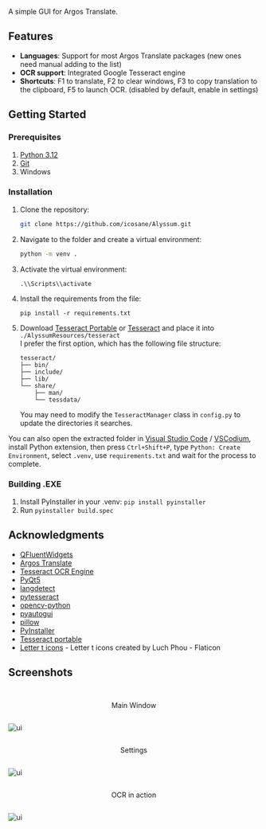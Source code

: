 A simple GUI for Argos Translate.

## Features

- **Languages**: Support for most Argos Translate packages (new ones need manual adding to the list)
- **OCR support**: Integrated Google Tesseract engine
- **Shortcuts**: F1 to translate, F2 to clear windows, F3 to copy translation to the clipboard, F5 to launch OCR. (disabled by default, enable in settings)

## Getting Started

### Prerequisites

1) [Python 3.12](https://www.python.org/downloads/release/python-3129/)
2) [Git](https://git-scm.com/downloads)
3) Windows

### Installation

1. Clone the repository:
   ```bash
   git clone https://github.com/icosane/Alyssum.git
   ```

2. Navigate to the folder and create a virtual environment:
    ```bash
    python -m venv .
    ```
3. Activate the virtual environment:
    ```
    .\\Scripts\\activate
    ```
4. Install the requirements from the file: 
    ```
    pip install -r requirements.txt
    ```

5. Download [Tesseract Portable](https://u.pcloud.link/publink/show?code=XZHY53VZxzxv8qvcTUJ4fzLHJhwvbh7ee1Nk) or [Tesseract](https://github.com/UB-Mannheim/tesseract/wiki) and place it into ```./AlyssumResources/tesseract```   
I prefer the first option, which has the following file structure:
    ```
    tesseract/
    ├── bin/
    ├── include/
    ├── lib/
    └── share/
        ├── man/
        └── tessdata/
    ```
    You may need to modify the ```TesseractManager``` class in ```config.py``` to update the directories it searches.

You can also open the extracted folder in [Visual Studio Code](https://code.visualstudio.com/download) / [VSCodium](https://github.com/VSCodium/vscodium/releases), install Python extension, then press ```Ctrl+Shift+P```, type ```Python: Create Environment```, select ```.venv```, use ```requirements.txt``` and wait for the process to complete.

### Building .EXE
1. Install PyInstaller in your .venv:
```pip install pyinstaller```
2. Run ```pyinstaller build.spec```

## Acknowledgments
- [QFluentWidgets](https://github.com/zhiyiYo/PyQt-Fluent-Widgets)
- [Argos Translate](https://github.com/argosopentech/argos-translate)
- [Tesseract OCR Engine](https://github.com/tesseract-ocr/tesseract)
- [PyQt5](https://pypi.org/project/PyQt5/)
- [langdetect](https://github.com/Mimino666/langdetect)
- [pytesseract](https://github.com/madmaze/pytesseract)
- [opencv-python](https://github.com/opencv/opencv-python)
- [pyautogui](https://github.com/asweigart/pyautogui)
- [pillow](https://github.com/python-pillow/Pillow)
- [PyInstaller](https://pyinstaller.org/)
- [Tesseract portable](https://forum.powerbasic.com/forum/user-to-user-discussions/powerbasic-for-windows/826079-portable-tesseract)
- [Letter t icons](https://www.flaticon.com/free-icons/letter-t) - Letter t icons created by Luch Phou - Flaticon

## Screenshots
<div style="display: flex; flex-direction: column;">
    <p><center>Main Window</center></p>
    <img src="./assets/1.png" alt="ui" style="margin-right: 10px;" />
    <p><center>Settings</center></p>
    <img src="./assets/2.png" alt="ui" style="margin-right: 10px;"/>
    <p><center>OCR in action</center></p>
    <img src="./assets/3.gif" alt="ui" style="margin-right: 10px;"/>
</div>

